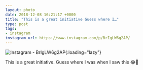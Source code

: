```yaml
---
layout: photo
date: 2018-12-08 16:21:17 +0000
title: "This is a great initiative Guess where I…"
type: post
tags:
- instagram
instagram_url: https://www.instagram.com/p/BrIgLW6g2AP/
---
```


![Instagram - BrIgLW6g2AP](https://colinseymour.co.uk/img/BrIgLW6g2AP.jpg){:loading="lazy"}

This is a great initiative. Guess where I was when I saw this 😂🤣
